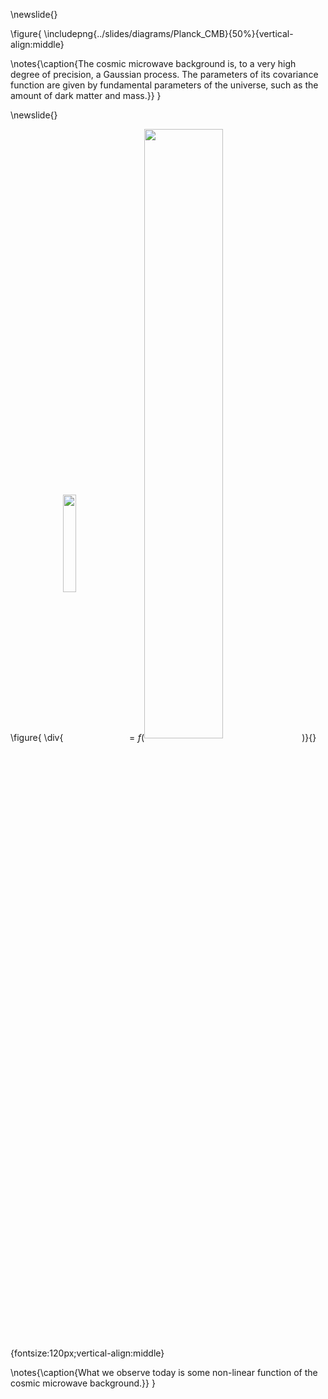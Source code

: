\newslide{}

\figure{
\includepng{../slides/diagrams/Planck_CMB}{50%}{vertical-align:middle}

\notes{\caption{The cosmic microwave background is, to a very high degree of precision, a Gaussian process. The parameters of its covariance function are given by fundamental parameters of the universe, such as the amount of dark matter and mass.}}
}

\newslide{}

\figure{
\div{<img src="../slides/diagrams/earth_PNG37.png" width="20%" style="display:inline-block;background:none;vertical-align:middle;border:none;box-shadow:none;">$=f\Bigg($<img src="../slides/diagrams/Planck_CMB.png"  width="50%" style="display:inline-block;background:none;vertical-align:middle;border:none;box-shadow:none;">$\Bigg)$}{}{fontsize:120px;vertical-align:middle}

\notes{\caption{What we observe today is some non-linear function of the cosmic microwave background.}}
}



